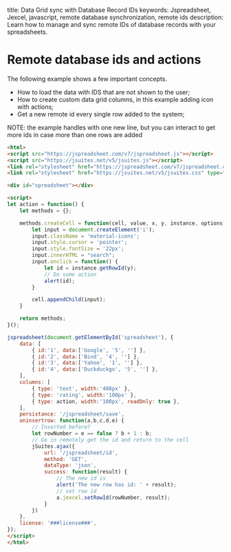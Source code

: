 title: Data Grid sync with Database Record IDs
keywords: Jspreadsheet, Jexcel, javascript, remote database synchronization, remote ids
description: Learn how to manage and sync remote IDs of database records with your spreadsheets.

# Remote database ids and actions

The following example shows a few important concepts.

  * How to load the data with IDS that are not shown to the user;
  * How to create custom data grid columns, in this example adding icon with actions;
  * Get a new remote id every single row added to the system;

NOTE: the example handles with one new line, but you can interact to get more ids in case more than one rows are added

```html
<html>
<script src="https://jspreadsheet.com/v7/jspreadsheet.js"></script>
<script src="https://jsuites.net/v5/jsuites.js"></script>
<link rel="stylesheet" href="https://jspreadsheet.com/v7/jspreadsheet.css" type="text/css" />
<link rel="stylesheet" href="https://jsuites.net/v5/jsuites.css" type="text/css" />

<div id="spreadsheet"></div>

<script>
let action = function() {
    let methods = {};

    methods.createCell = function(cell, value, x, y, instance, options) {
        let input = document.createElement('i');
        input.className = 'material-icons';
        input.style.cursor = 'pointer';
        input.style.fontSize = '22px';
        input.innerHTML = "search";
        input.onclick = function() {
            let id = instance.getRowId(y);
            // Do some action
            alert(id);
        }

        cell.appendChild(input);
    }

    return methods;
}();

jspreadsheet(document.getElementById('spreadsheet'), {
    data: [
        { id:'1', data:['Google', '5', ''] },
        { id:'2', data:['Bind', '4', ''] },
        { id:'3', data:['Yahoo', '1', ''] },
        { id:'4', data:['Duckduckgo', '5', ''] },
    ],
    columns: [
        { type: 'text', width:'400px' },
        { type: 'rating', width:'100px' },
        { type: action, width:'100px', readOnly: true },
    ],
    persistance: '/jspreadsheet/save',
    oninsertrow: function(a,b,c,d,e) {
        // Inserted before?
        let rowNumber = e == false ? b + 1 : b;
        // Go in remotely get the id and return to the cell
        jSuites.ajax({
            url: '/jspreadsheet/id',
            method: 'GET',
            dataType: 'json',
            success: function(result) {
                // The new id is
                alert('The new row has id: ' + result);
                // set row id
                a.jexcel.setRowId(rowNumber, result);
            }
        })
    },
    license: '###license###',
});
</script>
</html>
```
